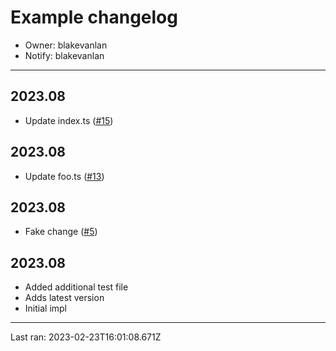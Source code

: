 # Example changelog
* Owner: blakevanlan
* Notify: blakevanlan

---

## 2023.08
* Update index.ts ([#15](https://github.com/canary-technologies-corp/periodic-changelog-action/pull/15))

## 2023.08
* Update foo.ts ([#13](https://github.com/canary-technologies-corp/periodic-changelog-action/pull/13))

## 2023.08
* Fake change ([#5](https://github.com/canary-technologies-corp/periodic-changelog-action/pull/5))

## 2023.08
* Added additional test file
* Adds latest version
* Initial impl

---

Last ran: 2023-02-23T16:01:08.671Z